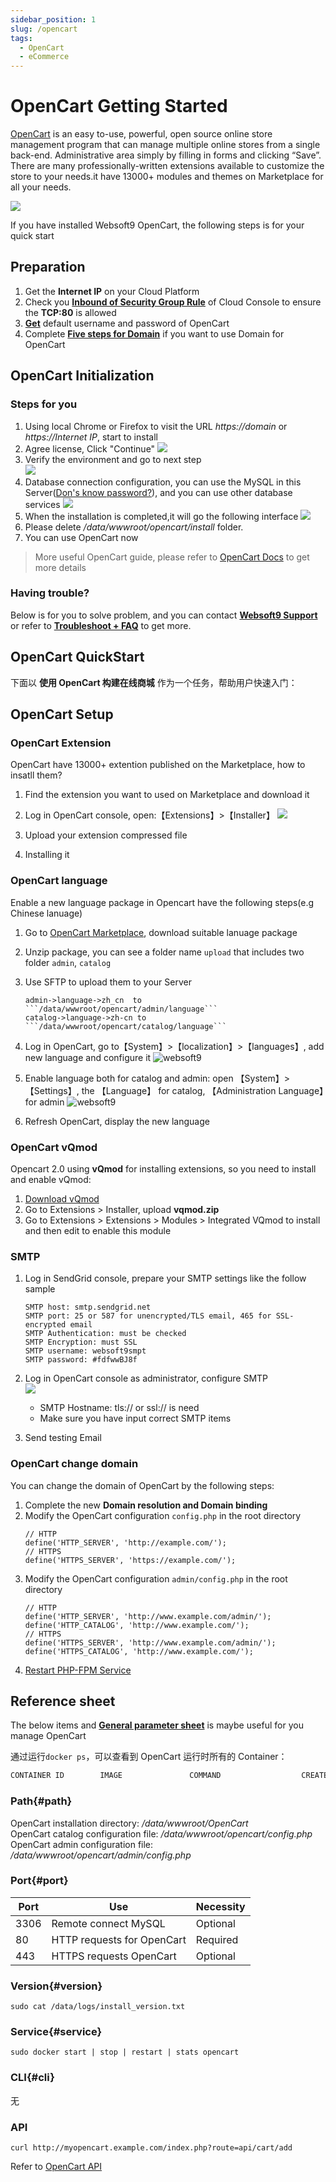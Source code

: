 ```yaml
---
sidebar_position: 1
slug: /opencart
tags:
  - OpenCart
  - eCommerce
---
```


# OpenCart Getting Started

[OpenCart](https://opencart.com)  is an easy to-use, powerful, open source online store management program that can manage multiple online stores from a single back-end. Administrative area simply by filling in forms and clicking “Save”. There are many professionally-written extensions available to customize the store to your needs.it have 13000+ modules and themes on Marketplace for all your needs.

![](https://libs.websoft9.com/Websoft9/DocsPicture/zh/opencart/opencart-gui-websoft9.png)  

If you have installed Websoft9 OpenCart, the following steps is for your quick start


## Preparation

1. Get the **Internet IP** on your Cloud Platform
2. Check you **[Inbound of Security Group Rule](https://support.websoft9.com/docs/faq/tech-instance.html)** of Cloud Console to ensure the **TCP:80** is allowed
3. **[Get](./user/credentials)** default username and password of OpenCart  
4. Complete **[Five steps for Domain](./administrator/domain_step)** if you want to use Domain for OpenCart

## OpenCart Initialization

### Steps for you

1. Using local Chrome or Firefox to visit the URL *https://domain* or *https://Internet IP*, start to install    
2. Agree license, Click "Continue"
   ![](https://libs.websoft9.com/Websoft9/DocsPicture/en/opencart/oc1.png)
3. Verify the environment and go to next step  
   ![](https://libs.websoft9.com/Websoft9/DocsPicture/en/opencart/oc2.png)
4. Database connection configuration, you can use the MySQL in this Server([Don's know password?](/stack-accounts.html#mysql)), and you can use other database services
   ![](https://libs.websoft9.com/Websoft9/DocsPicture/en/opencart/oc3.png)
5. When the installation is completed,it will go the following interface
   ![](https://libs.websoft9.com/Websoft9/DocsPicture/en/opencart/oc4.png)
6. Please delete */data/wwwroot/opencart/install* folder.
7. You can use OpenCart now

> More useful OpenCart guide, please refer to [OpenCart Docs](https://docs.opencart.com/) to get more details

### Having trouble?

Below is for you to solve problem, and you can contact **[Websoft9 Support](./helpdesk)** or refer to **[Troubleshoot + FAQ](./faq#setup)** to get more.  

## OpenCart QuickStart

下面以 **使用 OpenCart 构建在线商城** 作为一个任务，帮助用户快速入门：

## OpenCart Setup

### OpenCart Extension

OpenCart have 13000+ extention published on the Marketplace, how to insatll them?

1. Find the extension you want to used on Marketplace and download it
  
2. Log in OpenCart console, open:【Extensions】>【Installer】
   ![](https://libs.websoft9.com/Websoft9/DocsPicture/en/opencart/opencart-installex-websoft9.png)
  
3. Upload your extension compressed file
  
4. Installing it

### OpenCart language

Enable a new language package in Opencart have the following steps(e.g Chinese lanuage)

1. Go to [OpenCart Marketplace](https://www.opencart.com/index.php?route=marketplace/extension/info&extension_id=19126&filter_category_id=2&page=8), download suitable lanuage package
2. Unzip package, you can see a folder name `upload` that includes two folder `admin`, `catalog`
3. Use SFTP to upload them to your Server
   ```
   admin->language->zh_cn  to  ```/data/wwwroot/opencart/admin/language``` 
   catalog->language->zh-cn to ```/data/wwwroot/opencart/catalog/language```
   ```
4. Log in OpenCart, go to【System】>【localization】>【languages】, add new language and configure it
	![websoft9](https://libs.websoft9.com/Websoft9/DocsPicture/zh/opencart/opencart-language-1-websoft9.png)

5. Enable language both for catalog and admin: open 【System】>【Settings】, the 【Language】 for catalog, 【Administration Language】for admin
	   ![websoft9](https://libs.websoft9.com/Websoft9/DocsPicture/zh/opencart/opencart-language-2-websoft9.png)

6. Refresh OpenCart, display the new language

### OpenCart vQmod

Opencart 2.0 using **vQmod** for installing extensions, so you need to install and enable vQmod:

1. [Download vQmod](https://github.com/vqmod/vqmod)
2. Go to Extensions > Installer, upload **vqmod.zip**
3. Go to Extensions > Extensions > Modules > Integrated VQmod to install and then edit to enable this module

### SMTP

1. Log in SendGrid console, prepare your SMTP settings like the follow sample
   ```
   SMTP host: smtp.sendgrid.net
   SMTP port: 25 or 587 for unencrypted/TLS email, 465 for SSL-encrypted email
   SMTP Authentication: must be checked
   SMTP Encryption: must SSL
   SMTP username: websoft9smpt
   SMTP password: #fdfwwBJ8f    
   ```
2. Log in OpenCart console as administrator, configure SMTP  
   ![](https://libs.websoft9.com/Websoft9/DocsPicture/en/opencart/opencart-smtp-websoft9.png)
  
   - SMTP Hostname: tls:// or ssl:// is need
   - Make sure you have input correct SMTP items

3. Send testing Email

### OpenCart change domain

You can change the domain of OpenCart by the following steps:

1. Complete the new **Domain resolution and Domain binding**
2. Modify the OpenCart configuration `config.php` in the root directory
   ```
   // HTTP
   define('HTTP_SERVER', 'http://example.com/');
   // HTTPS
   define('HTTPS_SERVER', 'https://example.com/');
   ```
3. Modify the OpenCart configuration `admin/config.php` in the root directory
   ```
   // HTTP
   define('HTTP_SERVER', 'http://www.example.com/admin/');
   define('HTTP_CATALOG', 'http://www.example.com/');
   // HTTPS
   define('HTTPS_SERVER', 'http://www.example.com/admin/');
   define('HTTPS_CATALOG', 'http://www.example.com/');
   ```
3. [Restart PHP-FPM Service](/admin-services.html#php-fpm)

## Reference sheet

The below items and **[General parameter sheet](./administrator/parameter)** is maybe useful for you manage OpenCart

通过运行`docker ps`，可以查看到 OpenCart 运行时所有的 Container：

```bash
CONTAINER ID        IMAGE               COMMAND                  CREATED             STATUS              PORTS                                NAMES
```

### Path{#path}
  
OpenCart installation directory: */data/wwwroot/OpenCart*  
OpenCart catalog configuration file: */data/wwwroot/opencart/config.php*   
OpenCart admin configuration file: */data/wwwroot/opencart/admin/config.php*
  
### Port{#port}

| Port | Use                                          | Necessity |
| ------ | --------------------------------------------- | ------ |
| 3306 | Remote connect MySQL | Optional |
| 80 | HTTP requests for OpenCart | Required |
| 443 | HTTPS requests OpenCart | Optional |


### Version{#version}

```shell
sudo cat /data/logs/install_version.txt
```

### Service{#service}

```shell
sudo docker start | stop | restart | stats opencart
```

### CLI{#cli}

无

### API

```
curl http://myopencart.example.com/index.php?route=api/cart/add
```

Refer to [OpenCart API](http://docs.opencart.com/en-gb/system/users/api/)